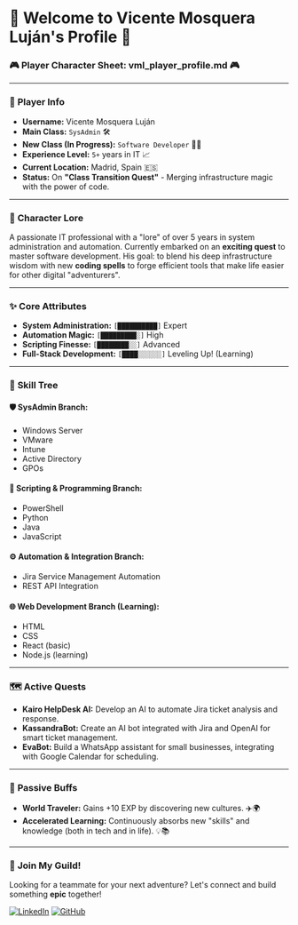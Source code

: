 # 🚀 Welcome to **Vicente Mosquera Luján's** Profile 🚀

### 🎮 **Player Character Sheet: vml_player_profile.md** 🎮

---

### 👤 **Player Info**

* **Username:** Vicente Mosquera Luján
* **Main Class:** `SysAdmin` 🛠️
* **New Class (In Progress):** `Software Developer` 🧙‍♂️
* **Experience Level:** `5+` years in IT 📈
* **Current Location:** Madrid, Spain 🇪🇸
* **Status:** On **"Class Transition Quest"** - Merging infrastructure magic with the power of code.

---

### 📜 **Character Lore**

A passionate IT professional with a "lore" of over 5 years in system administration and automation. Currently embarked on an **exciting quest** to master software development. His goal: to blend his deep infrastructure wisdom with new **coding spells** to forge efficient tools that make life easier for other digital "adventurers".

---

### ✨ **Core Attributes**

* **System Administration:** `[██████████]` Expert
* **Automation Magic:** `[█████████░]` High
* **Scripting Finesse:** `[████████░░]` Advanced
* **Full-Stack Development:** `[████░░░░░░]` Leveling Up! (Learning)

---

### 🌳 **Skill Tree**

#### 🛡️ **SysAdmin Branch:**
* Windows Server
* VMware
* Intune
* Active Directory
* GPOs

#### 🐍 **Scripting & Programming Branch:**
* PowerShell
* Python
* Java
* JavaScript

#### ⚙️ **Automation & Integration Branch:**
* Jira Service Management Automation
* REST API Integration

#### 🌐 **Web Development Branch (Learning):**
* HTML
* CSS
* React (basic)
* Node.js (learning)

---

### 🗺️ **Active Quests**

* **Kairo HelpDesk AI:** Develop an AI to automate Jira ticket analysis and response.
* **KassandraBot:** Create an AI bot integrated with Jira and OpenAI for smart ticket management.
* **EvaBot:** Build a WhatsApp assistant for small businesses, integrating with Google Calendar for scheduling.

---

### 🎁 **Passive Buffs**

* **World Traveler:** Gains +10 EXP by discovering new cultures. ✈️🌍
* **Accelerated Learning:** Continuously absorbs new "skills" and knowledge (both in tech and in life). 💡📚

---

### 🤝 **Join My Guild!**

Looking for a teammate for your next adventure?
Let's connect and build something **epic** together!

[![LinkedIn](https://img.shields.io/badge/LinkedIn-blue?logo=linkedin&logoColor=white)](https://www.linkedin.com/in/vicentemosqueralujan/)
[![GitHub](https://img.shields.io/badge/GitHub-181717?logo=github&logoColor=white)](https://github.com/vicentemosqueralujan)
